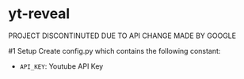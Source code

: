 # yt-reveal

PROJECT DISCONTINUTED DUE TO API CHANGE MADE BY GOOGLE

#1 Setup
Create config.py which contains the following constant:
- ```API_KEY```: Youtube API Key
